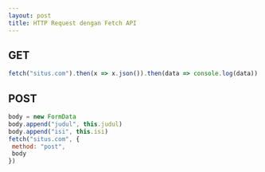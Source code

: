 ```yaml
--- 
layout: post
title: HTTP Request dengan Fetch API
--- 
```


## GET

```javascript
fetch("situs.com").then(x => x.json()).then(data => console.log(data))
```

## POST 

```javascript
body = new FormData
body.append("judul", this.judul)
body.append("isi", this.isi)
fetch("situs.com", {
 method: "post",
 body
})
```
